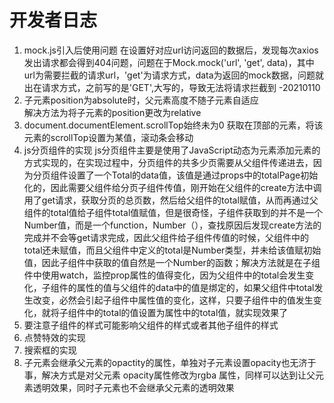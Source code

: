 # 开发者日志
1. mock.js引入后使用问题
   在设置好对应url访问返回的数据后，发现每次axios发出请求都会得到404问题，问题在于Mock.mock('url', 'get', data)，其中url为需要拦截的请求url，'get'为请求方式，data为返回的mock数据，问题就出在请求方式，之前写的是'GET',大写的，导致无法将请求拦截到  -20210110
2. 子元素position为absolute时，父元素高度不随子元素自适应  
   解决方法为将子元素的position更改为relative
3. document.documentElement.scrollTop始终未为0
   获取在顶部的元素，将该元素的scrollTop设置为某值，滚动条会移动
4. js分页组件的实现
   js分页组件主要是使用了JavaScript动态为元素添加元素的方式实现的，在实现过程中，分页组件的共多少页需要从父组件传递进去，因为分页组件设置了一个Total的data值，该值是通过props中的totalPage初始化的，因此需要父组件给分页子组件传值，刚开始在父组件的create方法中调用了get请求，获取分页的总页数，然后给父组件的total赋值，从而再通过父组件的total值给子组件total值赋值，但是很奇怪，子组件获取到的并不是一个Number值，而是一个function，Number（），查找原因后发现create方法的完成并不会等get请求完成，因此父组件给子组件传值的时候，父组件中的total还未赋值，而且父组件中定义的total是Number类型，并未给该值赋初始值，因此子组件中获取的值自然是一个Number的函数；解决方法就是在子组件中使用watch，监控prop属性的值得变化，因为父组件中的total会发生变化，子组件的属性的值与父组件的data中的值是绑定的，如果父组件中total发生改变，必然会引起子组件中属性值的变化，这样，只要子组件中的值发生变化，就将子组件中的total的值设置为属性中的total值，就实现效果了
5. 要注意子组件的样式可能影响父组件的样式或者其他子组件的样式
5. 点赞特效的实现
6. 搜索框的实现
7. 子元素会继承父元素的opactity的属性，单独对子元素设置opacity也无济于事，解决方式是对父元素 
   opacity属性修改为rgba 属性，同样可以达到让父元素透明效果，同时子元素也不会继承父元素的透明效果  